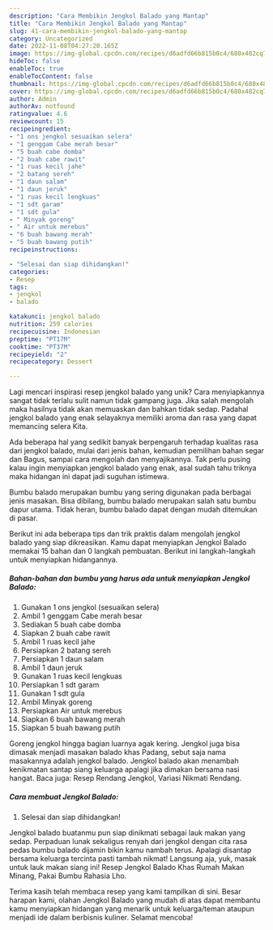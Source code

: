 ```yaml
---
description: "Cara Membikin Jengkol Balado yang Mantap"
title: "Cara Membikin Jengkol Balado yang Mantap"
slug: 41-cara-membikin-jengkol-balado-yang-mantap
category: Uncategorized
date: 2022-11-08T04:27:20.165Z
image: https://img-global.cpcdn.com/recipes/d6adfd66b815b0c4/680x482cq70/jengkol-balado-foto-resep-utama.jpg
hideToc: false
enableToc: true
enableTocContent: false
thumbnail: https://img-global.cpcdn.com/recipes/d6adfd66b815b0c4/680x482cq70/jengkol-balado-foto-resep-utama.jpg
cover: https://img-global.cpcdn.com/recipes/d6adfd66b815b0c4/680x482cq70/jengkol-balado-foto-resep-utama.jpg
author: Admin
authorAv: notfound
ratingvalue: 4.6
reviewcount: 15
recipeingredient:
- "1 ons jengkol sesuaikan selera"
- "1 genggam Cabe merah besar"
- "5 buah cabe domba"
- "2 buah cabe rawit"
- "1 ruas kecil jahe"
- "2 batang sereh"
- "1 daun salam"
- "1 daun jeruk"
- "1 ruas kecil lengkuas"
- "1 sdt garam"
- "1 sdt gula"
- " Minyak goreng"
- " Air untuk merebus"
- "6 buah bawang merah"
- "5 buah bawang putih"
recipeinstructions:

- "Selesai dan siap dihidangkan!"
categories:
- Resep
tags:
- jengkol
- balado

katakunci: jengkol balado 
nutrition: 259 calories
recipecuisine: Indonesian
preptime: "PT17M"
cooktime: "PT37M"
recipeyield: "2"
recipecategory: Dessert

---
```





Lagi mencari inspirasi resep jengkol balado yang unik? Cara menyiapkannya sangat tidak terlalu sulit namun tidak gampang juga. Jika salah mengolah maka hasilnya tidak akan memuaskan dan bahkan tidak sedap. Padahal jengkol balado yang enak selayaknya memiliki aroma dan rasa yang dapat memancing selera Kita.





Ada beberapa hal yang sedikit banyak berpengaruh terhadap kualitas rasa dari jengkol balado, mulai dari jenis bahan, kemudian pemilihan bahan segar dan Bagus, sampai cara mengolah dan menyajikannya. Tak perlu pusing kalau ingin menyiapkan jengkol balado yang enak,      asal sudah tahu triknya maka hidangan ini dapat jadi suguhan istimewa.














Bumbu balado merupakan bumbu yang sering digunakan pada berbagai jenis masakan. Bisa dibilang, bumbu balado merupakan salah satu bumbu dapur utama. Tidak heran, bumbu balado dapat dengan mudah ditemukan di pasar.






Berikut ini ada beberapa tips dan trik praktis dalam mengolah jengkol balado yang siap dikreasikan. Kamu dapat menyiapkan Jengkol Balado memakai 15 bahan dan 0 langkah pembuatan. Berikut ini langkah-langkah untuk menyiapkan hidangannya.

<!--inarticleads1-->

##### Bahan-bahan dan bumbu yang harus ada untuk menyiapkan Jengkol Balado:

1. Gunakan 1 ons jengkol (sesuaikan selera)
1. Ambil 1 genggam Cabe merah besar
1. Sediakan 5 buah cabe domba
1. Siapkan 2 buah cabe rawit
1. Ambil 1 ruas kecil jahe
1. Persiapkan 2 batang sereh
1. Persiapkan 1 daun salam
1. Ambil 1 daun jeruk
1. Gunakan 1 ruas kecil lengkuas
1. Persiapkan 1 sdt garam
1. Gunakan 1 sdt gula
1. Ambil  Minyak goreng
1. Persiapkan  Air untuk merebus
1. Siapkan 6 buah bawang merah
1. Siapkan 5 buah bawang putih


Goreng jengkol hingga bagian luarnya agak kering. Jengkol juga bisa dimasak menjadi masakan balado khas Padang, sebut saja nama masakannya adalah jengkol balado. Jengkol balado akan menambah kenikmatan santap siang keluarga apalagi jika dimakan bersama nasi hangat. Baca juga: Resep Rendang Jengkol, Variasi Nikmati Rendang. 

<!--inarticleads2-->

##### Cara membuat Jengkol Balado:


1. Selesai dan siap dihidangkan!

Jengkol balado buatanmu pun siap dinikmati sebagai lauk makan yang sedap. Perpaduan lunak sekaligus renyah dari jengkol dengan cita rasa pedas bumbu balado dijamin bikin kamu nambah terus. Apalagi disantap bersama keluarga tercinta pasti tambah nikmat! Langsung aja, yuk, masak untuk lauk makan siang ini! Resep Jengkol Balado Khas Rumah Makan Minang, Pakai Bumbu Rahasia Lho. 

Terima kasih telah membaca resep yang kami tampilkan di sini. Besar harapan kami, olahan Jengkol Balado yang mudah di atas dapat membantu kamu menyiapkan hidangan yang menarik untuk keluarga/teman ataupun menjadi ide dalam berbisnis kuliner. Selamat mencoba!
